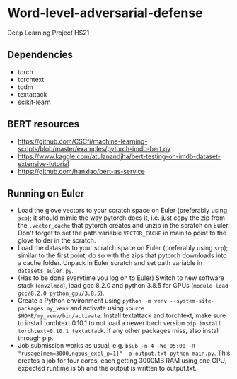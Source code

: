 # Word-level-adversarial-defense
Deep Learning Project HS21

## Dependencies
- torch
- torchtext
- tqdm
- textattack
- scikit-learn

## BERT resources

- https://github.com/CSCfi/machine-learning-scripts/blob/master/examples/pytorch-imdb-bert.py
- https://www.kaggle.com/atulanandjha/bert-testing-on-imdb-dataset-extensive-tutorial
- https://github.com/hanxiao/bert-as-service

## Running on Euler
- Load the glove vectors to your scratch space on Euler (preferably using `scp`); it should mimic the way pytorch does it, i.e. just copy the zip from the `.vector_cache` that pytorch creates and unzip in the scratch on Euler. Don't forget to set the path variable `VECTOR_CACHE` in main to point to the glove folder in the scratch.
- Load the datasets to your scratch space on Euler (preferably using `scp`); similar to the first point, do so with the zips that pytorch downloads into a cache folder. Unpack in Euler scratch and set path variable in `datasets_euler.py`.
- (Has to be done everytime you log on to Euler) Switch to new software stack (`env2lmod`), load gcc 8.2.0 and python 3.8.5 for GPUs (`module load gcc/8.2.0 python_gpu/3.8.5`).
- Create a Python environment using `python -m venv --system-site-packages my_venv` and activate using `source $HOME/my_venv/bin/activate`. Install textattack and torchtext, make sure to install torchtext 0.10.1 to not load a newer torch version `pip install torchtext=0.10.1 textattack`. If any other packages miss, also install through pip.
- Job submission works as usual, e.g. `bsub -n 4 -We 05:00 -R "rusage[mem=3000,ngpus_excl_p=1]" -o output.txt python main.py`. This creates a job for four cores, each getting 3000MB RAM using one GPU, expected runtime is 5h and the output is written to output.txt.